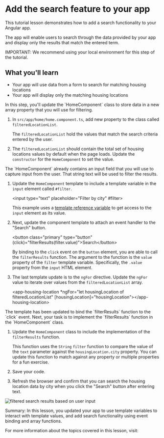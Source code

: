 # Add the search feature to your app

This tutorial lesson demonstrates how to add a search functionality to your Angular app.

The app will enable users to search through the data provided by your app and display only the results that match the entered term.

<docs-video src="https://www.youtube.com/embed/5K10oYJ5Y-E?si=TiuNKx_teR9baO7k&amp;start=457"/>

IMPORTANT: We recommend using your local environment for this step of the tutorial.

## What you'll learn

* Your app will use data from a form to search for matching housing locations
* Your app will display only the matching housing locations

<docs-workflow>

<docs-step title="Update the home component properties">
In this step, you'll update the `HomeComponent` class to store data in a new array property that you will use for filtering.

1. In `src/app/home/home.component.ts`, add new property to the class called `filteredLocationList`.

    <docs-code header="Add the filtered results property" path="adev/src/content/tutorials/first-app/steps/14-http/src/app/home/home.component.ts" visibleLines="[30,33]"/>

    The `filteredLocationList` hold the values that match the search criteria entered by the user.

1. The `filteredLocationList` should contain the total set of housing locations values by default when the page loads. Update the `constructor` for the `HomeComponent` to set the value.

    <docs-code header="Set the value of filteredLocationList" path="adev/src/content/tutorials/first-app/steps/14-http/src/app/home/home.component.ts" visibleLines="[35,39]"/>

</docs-step>

<docs-step title="Update the home component template">
The `HomeComponent` already contains an input field that you will use to capture input from the user. That string text will be used to filter the results.

1. Update the `HomeComponent` template to include a template variable in the `input` element called `#filter`.

    <docs-code header="Add a template variable to HomeComponent's template" language="html">
        &lt;input type="text" placeholder="Filter by city" #filter&gt;
    </docs-code>

    This example uses a [template reference variable](/guide/templates) to get access to the `input` element as its value.

1. Next, update the component template to attach an event handler to the "Search" button.

    <docs-code header="Bind the click event" language="html">
        &lt;button class="primary" type="button" (click)="filterResults(filter.value)"&gt;Search&lt;/button&gt;
    </docs-code>

    By binding to the `click` event on the `button` element, you are able to call the `filterResults` function. The argument to the function is the `value` property of the `filter` template variable. Specifically, the `.value` property from the `input` HTML element.

1. The last template update is to the `ngFor` directive. Update the `ngFor` value to iterate over values from the `filteredLocationList` array.

    <docs-code header="Update the ngFor directive value" language="html">
        &lt;app-housing-location *ngFor="let housingLocation of filteredLocationList" [housingLocation]="housingLocation"&gt;&lt;/app-housing-location&gt;
    </docs-code>

</docs-step>

<docs-step title="Implement the event handler function">
The template has been updated to bind the `filterResults` function to the `click` event. Next, your task is to implement the `filterResults` function in the `HomeComponent` class.

1. Update the `HomeComponent` class to include the implementation of the `filterResults` function.

    <docs-code header="Add the filterResults function implementation" path="adev/src/content/tutorials/first-app/steps/14-http/src/app/home/home.component.ts" visibleLines="[41,45]"/>

    This function uses the `String` `filter` function to compare the value of the `text` parameter against the `housingLocation.city` property. You can update this function to match against any property or multiple properties for a fun exercise.

1. Save your code.

1. Refresh the browser and confirm that you can search the housing location data by city when you click the "Search" button after entering text.

<img alt="filtered search results based on user input" src="assets/content/images/tutorials/first-app/homes-app-lesson-13-step-3.png">
</docs-step>

</docs-workflow>

Summary: In this lesson, you updated your app to use template variables to interact with template values, and add search functionality using event binding and array functions.

For more information about the topics covered in this lesson, visit:

<docs-pill-row>
  <docs-pill href="guide/templates" title="Template Variables"/>
  <docs-pill href="guide/templates/event-binding" title="Event Handling"/>
</docs-pill-row>
